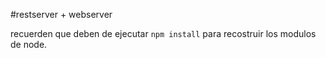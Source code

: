 #restserver + webserver

recuerden que deben de ejecutar ``npm install`` para recostruir los modulos de node.
